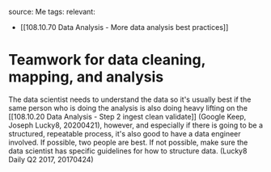 source: Me
tags: 
relevant: 
- [[108.10.70 Data Analysis - More data analysis best practices]]

# Teamwork for data cleaning, mapping, and analysis

The data scientist needs to understand the data so it's usually best if the same person who is doing the analysis is also doing heavy lifting on the [[108.10.20 Data Analysis - Step 2 ingest clean validate]] (Google Keep, Joseph Lucky8, 20200421), however, and especially if there is going to be a structured, repeatable process, it's also good to have a data engineer involved. If possible, two people are best. If not possible, make sure the data scientist has specific guidelines for how to structure data. (Lucky8 Daily Q2 2017, 20170424)
